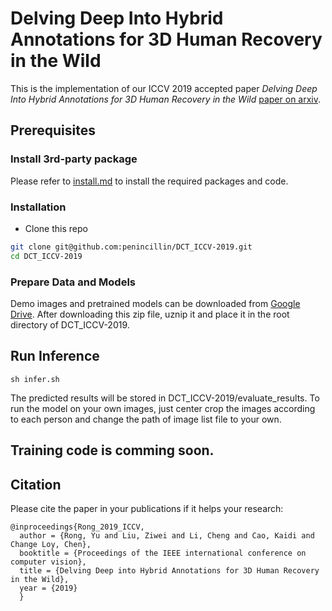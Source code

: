 # Delving Deep Into Hybrid Annotations for 3D Human Recovery in the Wild

This is the implementation of our ICCV 2019 accepted paper *Delving Deep Into Hybrid Annotations for 3D Human Recovery in the Wild* [paper on arxiv](https://arxiv.org/abs/1908.06442).


## Prerequisites
### Install 3rd-party package
Please refer to [install.md](https://github.com/penincillin/DCT_ICCV-2019/blob/master/insstall/install.md) to install the required packages and code.
### Installation
- Clone this repo
```bash
git clone git@github.com:penincillin/DCT_ICCV-2019.git
cd DCT_ICCV-2019
```
### Prepare Data and Models
Demo images and pretrained models can be downloaded from [Google Drive](https://drive.google.com/file/d/1oLMCfLTckvHzDq_UYc3p0pVd4CiFYjvR/view?usp=sharing). After downloading this zip file, uznip it and place it in the root directory of DCT_ICCV-2019.


## Run Inference
```
sh infer.sh
```
The predicted results will be stored in DCT_ICCV-2019/evaluate_results.
To run the model on your own images, just center crop the images according to each person and change the path of image list file to your own.


## Training code is comming soon.


## Citation
Please cite the paper in your publications if it helps your research:

    @inproceedings{Rong_2019_ICCV,
      author = {Rong, Yu and Liu, Ziwei and Li, Cheng and Cao, Kaidi and Change Loy, Chen},
      booktitle = {Proceedings of the IEEE international conference on computer vision},
      title = {Delving Deep into Hybrid Annotations for 3D Human Recovery in the Wild},
      year = {2019}
      }

